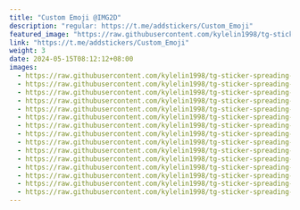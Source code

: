 ```yaml
---
title: "Custom Emoji @IMG2D"
description: "regular: https://t.me/addstickers/Custom_Emoji"
featured_image: "https://raw.githubusercontent.com/kylelin1998/tg-sticker-spreading-worldwide-images/main/img/5b5d10d5-0fab-49e1-a990-71d18b835c3b.jpg"
link: "https://t.me/addstickers/Custom_Emoji"
weight: 3
date: 2024-05-15T08:12:12+08:00
images:
  - https://raw.githubusercontent.com/kylelin1998/tg-sticker-spreading-worldwide-images/main/img/5b5d10d5-0fab-49e1-a990-71d18b835c3b.jpg
  - https://raw.githubusercontent.com/kylelin1998/tg-sticker-spreading-worldwide-images/main/img/b3a79217-7dff-410d-aaeb-2af58726aadb.jpg
  - https://raw.githubusercontent.com/kylelin1998/tg-sticker-spreading-worldwide-images/main/img/76c9bed9-53ee-4a2a-ae1c-e786604d0917.jpg
  - https://raw.githubusercontent.com/kylelin1998/tg-sticker-spreading-worldwide-images/main/img/a42bd364-c3fa-479b-bb4b-cf7771d2bc14.jpg
  - https://raw.githubusercontent.com/kylelin1998/tg-sticker-spreading-worldwide-images/main/img/8bb69bcb-bd9b-4205-9702-314fd26c2167.jpg
  - https://raw.githubusercontent.com/kylelin1998/tg-sticker-spreading-worldwide-images/main/img/08c7a1e9-42ba-47b7-b471-1655072b5b9f.jpg
  - https://raw.githubusercontent.com/kylelin1998/tg-sticker-spreading-worldwide-images/main/img/5cb6cbd3-65cd-46e5-9c8b-643158178300.jpg
  - https://raw.githubusercontent.com/kylelin1998/tg-sticker-spreading-worldwide-images/main/img/5a4721da-9206-49a4-af72-5049520515f6.jpg
  - https://raw.githubusercontent.com/kylelin1998/tg-sticker-spreading-worldwide-images/main/img/bed3d91e-d278-43c3-bc46-bbe96f6083a1.jpg
  - https://raw.githubusercontent.com/kylelin1998/tg-sticker-spreading-worldwide-images/main/img/76ba9793-68d7-442b-ad9f-e64bd296ffb3.jpg
  - https://raw.githubusercontent.com/kylelin1998/tg-sticker-spreading-worldwide-images/main/img/71b03311-92ab-4820-8c2e-fb65476e9f88.jpg
  - https://raw.githubusercontent.com/kylelin1998/tg-sticker-spreading-worldwide-images/main/img/a48c6ef8-36ed-41b6-b20c-f04ee5f53319.jpg
  - https://raw.githubusercontent.com/kylelin1998/tg-sticker-spreading-worldwide-images/main/img/4142a278-33bd-4eb2-93fa-db0eeaebfa7d.jpg
  - https://raw.githubusercontent.com/kylelin1998/tg-sticker-spreading-worldwide-images/main/img/bcba3c5d-8f85-4144-b8a5-65d162225172.jpg
  - https://raw.githubusercontent.com/kylelin1998/tg-sticker-spreading-worldwide-images/main/img/91b6c23d-0e45-4e18-a79d-dd76516eba00.jpg
---
```

